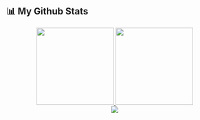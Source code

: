 ## 📊 My Github Stats
<div align="center">
    <a href="https://github.com/dvh9x">
        <img height="180" src="https://github-readme-stats.vercel.app/api?username=dvh9x&count_private=true&show_icons=true&theme=algolia&border_radius=20" />
        <img height="180" src="https://github-readme-stats.vercel.app/api/top-langs?username=dvh9x&langs_count=8&layout=compact&theme=algolia&border_radius=20" />
    </a>
</div>
<div align="center">
    <a href="https://github.com/dvh9x">
        <img align="center" src="https://streak-stats.demolab.com/?user=dvh9x&theme=algolia&border_radius=20&date_format=j/n/Y" />
    </a>
</div>
